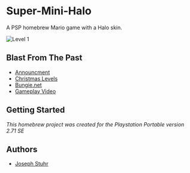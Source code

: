 # Super-Mini-Halo
A PSP homebrew Mario game with a Halo skin.

![Level 1](Screenshots/1_Level1.png?raw=true "Level 1")

## Blast From The Past
* [Announcment](http://www.dcemu.co.uk/vbulletin/threads/41941-Super-Mini-Halo-Alpha-and-Secret-Game-Announced)
* [Christmas Levels](http://www.qj.net/psp/homebrew-games/super-mini-halo-xmas-edition.html)
* [Bungie.net](http://forums.bungie.org/halo/archive25.pl?read=749846)
* [Gameplay Video](https://www.youtube.com/watch?v=H_LmAioNIA8)

## Getting Started
*This homebrew project was created for the Playstation Portable version 2.71 SE*

## Authors
* [Joseph Stuhr](https://www.linkedin.com/in/jpdeathblade/)
 